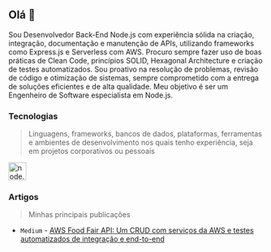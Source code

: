 ## Olá 👋

Sou Desenvolvedor Back-End Node.js com experiência sólida na criação, integração, documentação e manutenção de APIs, utilizando frameworks como Express.js e Serverless com AWS. Procuro sempre fazer uso de boas práticas de Clean Code, princípios SOLID, Hexagonal Architecture e criação de testes automatizados. Sou proativo na resolução de problemas, revisão de código e otimização de sistemas, sempre comprometido com a entrega de soluções eficientes e de alta qualidade. Meu objetivo é ser um Engenheiro de Software especialista em Node.js.

### Tecnologias

>Linguagens, frameworks, bancos de dados, plataformas, ferramentas e ambientes de desenvolvimento nos quais tenho experiência, seja em projetos corporativos ou pessoais

<a href="https://skillicons.dev">
  <img height="35px" src="https://skillicons.dev/icons?i=nodejs,ts,js,vitest,jest,express,nestjs,aws,prisma,mongodb,postgres,dynamodb,git,docker,linux,bash,vscode,github,md&perline=50" alt="node.js, typescript, javascript, vitest, jest.js, express.js, nest.js, prisma, mongodb, postgresql, dynamodb, amazon web services, git, docker, linux, bash, vscode, github, markdown" title="node.js, typescript, javascript, jest.js, express.js, nest.js, amazon web services, prisma, mongodb, postgresql, dynamodb, git, docker, linux, bash, vscode, github, markdown">
</a>

### Artigos

>Minhas principais publicações

* `Medium` - [AWS Food Fair API: Um CRUD com serviços da AWS e testes automatizados de integração e end-to-end](https://medium.com/@marcusviniciusfa/aws-food-fair-api-3244aa843d70)
